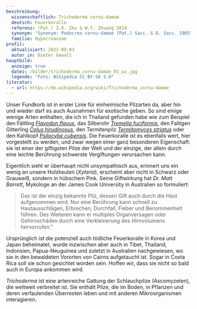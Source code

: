 ```yaml
---
beschreibung:
  wissenschaftlich: Trichoderma cornu-damae
  deutsch: Feuerkoralle
  referenz: (Pat.) Z.X. Zhu & W.Y. Zhuang 2014
  synonym: "Synonym: Podocrea cornu-damae (Pat.) Sacc. & D. Sacc. 1905"
  familie: Hypocreaceae
profil:
  aktualisiert: 2021-09-03
  autor_in: Dieter Gewalt
hauptbild:
  anzeige: true
  datei: /bilder/trichoderma_cornu-damae_01_wi.jpg
  legende: "Foto: Wikipedia CC BY-SA 3.0"
literatur:
  - url: https://de.wikipedia.org/wiki/Trichoderma_cornu-damae
---
```

Unser Fundkorb ist in erster Linie für einheimische Pilzarten da, aber hin und wieder darf es auch Ausnahmen für exotische geben. So sind einige wenige Arten enthalten, die ich in Thailand gefunden habe wie zum Beispiel den Fältling *[Flavodon flavus](/pilze/flavodon-flavus-gelber-gelbzahn)*, das Silberohr *[Tremella fuciformis](/pilze/tremella-fuciformis-silberohr-white-jelly-mushroom)*, den Faltigen Gitterling *[Colus hirudinosus](/pilze/colus-hirudinosus-faltiger-gitterling)*, den Termitenpilz *[Termitomyces striatus](/pilze/termitomyces-striatus-termitenpilz)* oder den Kahlkopf *[Psilocybe cubensis](/pilze/psilocybe-cubensis-kubanischer-kahlkopf)*. Die Feuerkoralle ist es ebenfalls wert, hier vorgestellt zu werden, und zwar wegen einer ganz besonderen Eigenschaft: sie ist einer der giftigsten Pilze der Welt und der einzige, der allein durch eine leichte Berührung schwerste Vergiftungen verursachen kann.

Eigentlich sieht er überhaupt nicht unsympathisch aus, erinnert uns ein wenig an unsere Holzkeulen (*Xylaria*), erscheint aber nicht in Schwarz oder Grauweiß, sondern in hübschem Pink. Seine Giftwirkung hat *Dr. Matt Barrett*, Mykologe an der James Cook University in Australien so formuliert:

> Das ist der einzig bekannte Pilz, dessen Gift auch durch die Haut aufgenommen wird. Nur eine Berührung kann schnell zu Hautausschlägen, Erbrechen, Durchfall, Fieber und Benommenheit führen. Des Weiteren kann er multiples Organversagen oder Gehirnschäden durch eine Verkleinerung des Hirnvolumens hervorrufen."

Ursprünglich ist die potenziell auch tödliche Feuerkoralle in Korea und Japan beheimatet, wurde inzwischen aber auch in Tibet, Thailand, Indonsien, Papua-Neuguinea und zuletzt in Australien nachgewiesen, wo sie in den bewaldeten Vororten von Cairns aufgetaucht ist. Sogar in Costa Rica soll sie schon gesichtet worden sein. Hoffen wir, dass sie nicht so bald auch in Europa ankommen wird.

*Trichoderma* ist eine artenreiche Gattung der Schlauchpilze (Ascomyzeten), die weltweit verbreitet ist. Sie enthält Pilze, die im Boden, in Pflanzen und deren verfaulenden Überresten leben und mit anderen Mikroorganismen interagieren.